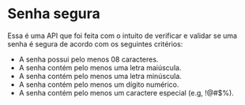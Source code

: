 # Senha segura

Essa é uma API que foi feita com o intuito de verificar e validar se uma senha é segura de acordo com os seguintes critérios:
- A senha possui pelo menos 08 caracteres.
- A senha contém pelo menos uma letra maiúscula.
- A senha contém pelo menos uma letra minúscula.
- A senha contém pelo menos um dígito numérico.
- A senha contém pelo menos um caractere especial (e.g, !@#$%).


